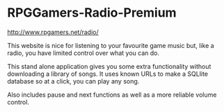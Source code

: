 # RPGGamers-Radio-Premium

http://www.rpgamers.net/radio/

This website is nice for listening to your favourite game music but, like a radio, you have limited control over what you can do. 

This stand alone application gives you some extra functionality without downloading a library of songs. It uses known URLs to make a SQLlite database so at a click, you can play any song. 

Also includes pause and next functions as well as a more reliable volume control. 

